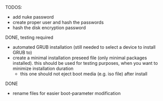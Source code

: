 TODOS:
- add nuke password
- create proper user and hash the passwords
- hash the disk encryption password
 
DONE, testing required
- automated GRUB installation (still needed to select a device to install GRUB to)
- create a minimal installation preseed file (only minimal packages installed). this should be used for testing purposes, when you want to minimize installation duration
  - this one should not eject boot media (e.g. iso file) after install

DONE
- rename files for easier boot-parameter modification
